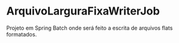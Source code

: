 # ArquivoLarguraFixaWriterJob
Projeto em Spring Batch onde será feito a escrita de arquivos flats formatados.

